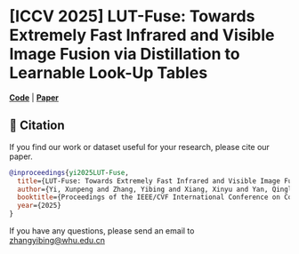 # [ICCV 2025] LUT-Fuse: Towards Extremely Fast Infrared and Visible Image Fusion via Distillation to Learnable Look-Up Tables

**[Code](https://github.com/zyb5/LUT-Fuse)** | **[Paper](https://arxiv.org/abs/2509.00346)**

## 📖 Citation

If you find our work or dataset useful for your research, please cite our paper.

```bibtex
@inproceedings{yi2025LUT-Fuse,
  title={LUT-Fuse: Towards Extremely Fast Infrared and Visible Image Fusion via Distillation to Learnable Look-Up Tables},
  author={Yi, Xunpeng and Zhang, Yibing and Xiang, Xinyu and Yan, Qinglong and Xu, Han and Ma, Jiayi},
  booktitle={Proceedings of the IEEE/CVF International Conference on Computer Vision},
  year={2025}
}
```

If you have any questions, please send an email to zhangyibing@whu.edu.cn


